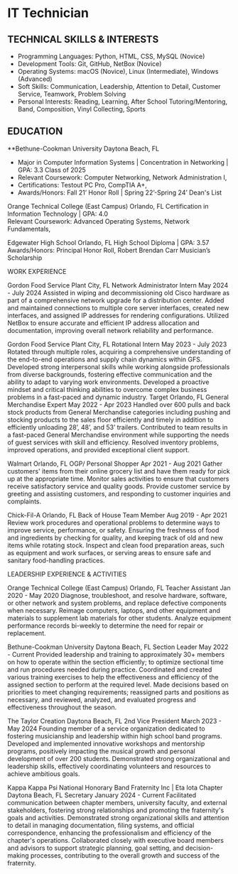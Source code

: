 # IT Technician
## TECHNICAL SKILLS & INTERESTS

- Programming Languages: Python, HTML, CSS, MySQL (Novice)
- Development Tools: Git, GitHub, NetBox (Novice)
- Operating Systems: macOS (Novice),  Linux (Intermediate), Windows (Advanced)
- Soft Skills: Communication, Leadership, Attention to Detail, Customer Service, Teamwork, Problem Solving
- Personal Interests: Reading, Learning, After School Tutoring/Mentoring, Band, Composition, Vinyl Collecting, Sports

## EDUCATION


**Bethune-Cookman University							    		     Daytona Beach, FL
- Major in Computer Information Systems | Concentration in Networking | GPA: 3.3		                Class of 2025
- Relevant Coursework: Computer Networking, Network Administration I, 
- Certifications: Testout PC Pro, CompTIA A+, 
- Awards/Honors: Fall 21’ Honor Roll | Spring 22’-Spring 24’ Dean's List

Orange Technical College (East Campus)    							 	   Orlando, FL
Certification in Information Technology | GPA: 4.0		                                                                    
Relevant Coursework: Advanced Operating Systems, Network Fundamentals, 

Edgewater High School						    		                             Orlando, FL
High School Diploma | GPA: 3.57		                                                                                              
Awards/Honors: Principal Honor Roll, Robert Brendan Carr Musician’s Scholarship

WORK EXPERIENCE



Gordon Food Service				    				                                         Plant City, FL
Network Administrator Intern 									    May 2024 - July 2024
Assisted in wiping and decommissioning old Cisco hardware as part of a comprehensive network upgrade for a distribution center.
Added and maintained connections to multiple core server interfaces, created new interfaces, and assigned IP addresses for rendering configurations.
Utilized NetBox to ensure accurate and efficient IP address allocation and documentation, improving overall network reliability and performance.

Gordon Food Service				    				                                         Plant City, FL
Rotational Intern 									                 May 2023 - July 2023
Rotated through multiple roles, acquiring a comprehensive understanding of the end-to-end operations and supply chain dynamics within GFS.
Developed strong interpersonal skills while working alongside professionals from diverse backgrounds, fostering effective communication and the ability to adapt to varying work environments.
Developed a proactive mindset and critical thinking abilities to overcome complex business problems in a fast-paced and dynamic industry.
Target										                                          Orlando, FL
General Merchandise Expert									    May 2022 - Apr 2023
Handled over 600 pulls and back stock products from General Merchandise categories including pushing and stocking products to the sales floor efficiently and timely in addition to efficiently unloading 28’, 48’, and 53’ trailers.
Contributed to team results in a fast-paced General Merchandise environment while supporting the needs of guest services with skill and efficiency.
Resolved inventory problems, improved operations, and provided exceptional client support.

Walmart										                             Orlando, FL
OGP/ Personal Shopper									                 Apr 2021 - Aug 2021
Gather customers' items from their online grocery list and have them ready for pick up at the appropriate time.
Monitor sales activities to ensure that customers receive satisfactory service and quality goods.
Provide customer service by greeting and assisting customers, and responding to customer inquiries and complaints.

Chick-Fil-A										                             Orlando, FL
Back of House Team Member								                 Aug 2019 - Apr 2021
Review work procedures and operational problems to determine ways to improve service, performance, or safety.
Ensuring the freshness of food and ingredients by checking for quality, and keeping track of old and new items while rotating stock.
Inspect and clean food preparation areas, such as equipment and work surfaces, or serving areas to ensure safe and sanitary food-handling practices.

LEADERSHIP EXPERIENCE & ACTIVITIES



Orange Technical College (East Campus)							                 Orlando, FL
Teacher Assistant										    Jan 2020 - May 2020
Diagnose, troubleshoot, and resolve hardware, software, or other network and system problems, and replace defective components when necessary.
Reimage computers, laptops, and other equipment and materials to supplement lab materials for other students.
Analyze equipment performance records bi-weekly to determine the need for repair or replacement. 

Bethune-Cookman University									      Daytona Beach, FL
Section Leader										                    May 2022 - Current
Provided leadership and training to approximately 30+ members on how to operate within the section efficiently; to optimize sectional time and run procedures needed during practice.
Coordinated and created various training exercises to help the effectiveness and efficiency of the assigned section to perform at the required level.
Made decisions based on priorities to meet changing requirements; reassigned parts and positions as necessary, and reviewed, analyzed, and evaluated progress and effectiveness throughout the season.

The Taylor Creation     									      Daytona Beach, FL
2nd Vice President			                        					             March 2023 - May 2024
Founding member of a service organization dedicated to fostering musicianship and leadership within high school band programs.
Developed and implemented innovative workshops and mentorship programs, positively impacting the musical growth and personal development of over 200 students.
Demonstrated strong organizational and leadership skills, effectively coordinating volunteers and resources to achieve ambitious goals.

Kappa Kappa Psi National Honorary Band Fraternity Inc | Eta Iota Chapter      		      Daytona Beach, FL
Secretary            			                        					              January 2024 - Current
Facilitated communication between chapter members, university faculty, and external stakeholders, fostering strong relationships and promoting the fraternity's goals and activities.
Demonstrated strong organizational skills and attention to detail in managing documentation, filing systems, and official correspondence, enhancing the professionalism and efficiency of the chapter's operations.
Collaborated closely with executive board members and advisors to support strategic planning, goal setting, and decision-making processes, contributing to the overall growth and success of the fraternity.
